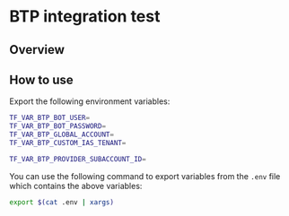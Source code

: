 # BTP integration test

## Overview


## How to use

Export the following environment variables:
```bash
TF_VAR_BTP_BOT_USER=
TF_VAR_BTP_BOT_PASSWORD=
TF_VAR_BTP_GLOBAL_ACCOUNT=
TF_VAR_BTP_CUSTOM_IAS_TENANT=

TF_VAR_BTP_PROVIDER_SUBACCOUNT_ID=
```

You can use the following command to export variables from the `.env` file which contains the above variables:
```bash
export $(cat .env | xargs)
```

